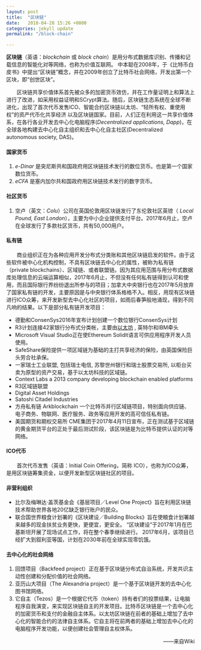 ```yaml
---
layout: post
title:  "区块链"
date:   2018-04-28 15:26 +0800
categories: jekyll update
permalink: "/block-chain"

---
```

__区块链__（英语：_blockchain_ 或 _block chain_）是用分布式数据库识别、传播和记载信息的智能化对等网络，也称为价值互联网。 中本聪在2008年，于《比特币白皮书》中提出“区块链”概念，并在2009年创立了比特币社会网络，开发出第一个区块，即“创世区块”。

&ensp;&ensp;&ensp;&ensp;区块链共享价值体系首先被众多的加密货币效仿，并在工作量证明上和算法上进行了改进，如采用权益证明和SCrypt算法。随后，区块链生态系统在全球不断进化，出现了首次代币发售ICO、智能合约区块链以太坊、“轻所有权、重使用权”的资产代币化共享经济 以及区块链国家。目前，人们正在利用这一共享价值体系，在各行各业开发去中心化电脑程序(_Decentralized applications, Dapp_)，在全球各地构建去中心化自主组织和去中心化自主社区(Decentralized autonomous society, DAS)。

#### 国家货币
1. _e-Dinar_ 是突尼斯共和国政府用区块链技术发行的数位货币。也是第一个国家数位货币。
2. _eCFA_ 是塞内加尔共和国政府用区块链技术发行的数字货币。

#### 社区货币
1. 空卢（英文：_Colu_）公司在英国伦敦用区块链发行了东伦敦社区英镑（ _Local Pound, East London_），主要为中小企业提供支付平台。2017年6月止，空卢在全球发行了多款社区货币，共有50,000用户。

#### 私有链
&ensp;&ensp;&ensp;&ensp;商业组织正在为各种应用开发分布式分类账和其他区块链启发的软件。由于这些软件被中心化机构控制，不具有区块链去中心化的属性，被称为私有链 （private blockchains）、区域链、或者联盟链。因为其应用范围与用分布式数据库处理信息的云端运算相似，2017年6月止，不但没有任何私有链得到认可和使用，而且国际银行界纷纷退出所参与的项目；加拿大中央银行也在2017年5月放弃了国家私有链的开发，主要原因是与中央银行体系格格不入。相反，用现有区块链进行ICO众筹，来开发新型去中心化社区的项目，如雨后春笋般地涌现，得到不同凡响的结果。以下是部分私有链开发项目：
* 德勤和ConsenSys2016年宣布计划创建一个数位银行ConsenSys计划
* R3计划连接42家银行分布式分类帐，主要由[以太坊](https://zh.wikipedia.org/wiki/%E4%BB%A5%E5%A4%AA%E5%9D%8A) , 英特尔和IBM牵头
* Microsoft Visual Studio正在使Ethereum Solidit语言可供应用程序开发人员使用。
* SafeShare保险提供一项区域链为基础的主打共享经济的保险，由英国保险巨头劳合社承保。
* 一家瑞士工业联盟, 包括瑞士电信, 苏黎世州银行和瑞士股票交易所, 以柜台买卖为原型的资产交易，基于以太坊科技的区域链。
* Context Labs a 2013 company developing  blockchain enabled platforms
* R3区域链联盟
* Digital Asset Holdings
* Satoshi Citadel Industries
* 方舟私有链 Arkblockchain 一个比特币并行区域链项目，特别面向供应链、电子商务、物联网、医疗服务、政务等应用开发的高可信任私有链。
* 美国期货和期权交易所 CME集团于2017年4月11日宣布，正在测试基于区域链的黄金期货平台的正处于最后测试阶段，该区块链是为比特币提供认证的对等网络。

#### ICO代币
&ensp;&ensp;&ensp;&ensp;首次代币发售（英语：Initial Coin Offering，简称 ICO），也称为ICO众筹，是用区块链筹集资金，以便开发新型区块链社区的项目。

#### 非营利组织
* 比尔及梅琳达·盖茨基金会《基层项目／Level One Project》旨在利用区块链技术帮助世界各地20亿缺乏银行账户的民众。
* 联合国世界粮食计划署的《区块建设／Building Blocks》旨在使粮食计划署越来越多的现金扶贫业务更快，更便宜，更安全。 “区块建设”于2017年1月在巴基斯坦开展了现场试点工作，将在整个春季继续进行。 2017年6月，该项目已经扩大到叙利亚等国，计划在2030年前在全球实现零饥饿。

#### 去中心化的社会网络
1. 回馈项目（Backfeed project）正在基于区块链分布式自治系统，开发共识主动性创建和分配价值的社会网络。
2. 亚历山大项目（The Alexandria project）是一个基于区块链开发的去中心化图书馆网络。
3. 它自主（Tezos）是一个根据它代币（token）持有者们的投票结果，让电脑程序自我演变，来实现区块链自主的开发项目。比特币区块链是一个去中心化的加密货币和支付的金融自主体系。以太坊区块链在前者的基础上增加了去中心化的智能合约的法律自主体系。它自主将在前两者的基础上增加去中心化的电脑程序开发功能，以便创建社会管理自主权体系。

<p  style="text-align:right">——来自Wiki</p>